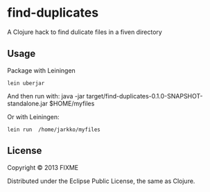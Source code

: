 # find-duplicates

A Clojure hack to find dulicate files in a fiven directory

## Usage

Package with Leiningen

	lein uberjar

And then run with:
        java -jar target/find-duplicates-0.1.0-SNAPSHOT-standalone.jar $HOME/myfiles

Or with Leiningen:

	lein run  /home/jarkko/myfiles

## License

Copyright © 2013 FIXME

Distributed under the Eclipse Public License, the same as Clojure.
